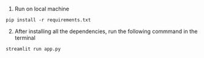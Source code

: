 1. Run on local machine

```
pip install -r requirements.txt
```

2. After installing all the dependencies, run the following commmand in the terminal

```
streamlit run app.py
```
